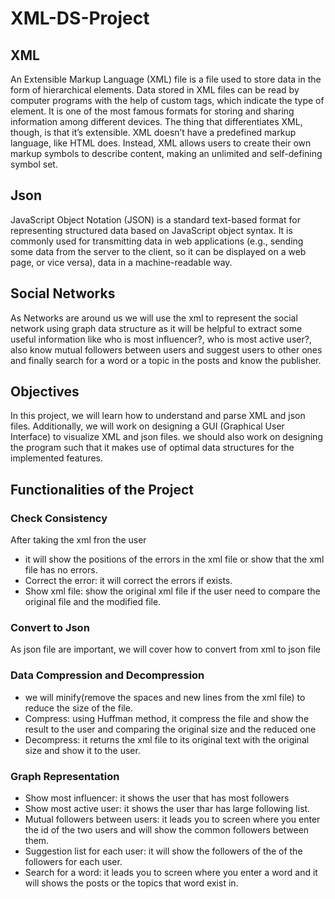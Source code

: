# XML-DS-Project
## XML 
An Extensible Markup Language (XML) file is a file used to store data in the form of hierarchical elements. Data stored in XML files can be read by computer programs with the help of custom tags, which indicate the type of element. It is one of the most famous formats for storing and sharing information among different devices. The thing that differentiates XML, though, is that it’s extensible. XML doesn’t have a predefined markup language, like HTML does. Instead, XML allows users to create their own markup symbols to describe content, making an unlimited and self-defining symbol set.
## Json 
JavaScript Object Notation (JSON) is a standard text-based format for representing structured data based on JavaScript object syntax. It is commonly used for transmitting data in web applications (e.g., sending some data from the server to the client, so it can be displayed on a web page, or vice versa), data in a machine-readable way. 
## Social Networks
As Networks are around us we will use the xml to represent the social network using graph data structure as it will be helpful to extract some useful information like who is most influencer?, who is most active user?, also know mutual followers between users and suggest users to other ones and finally search for a word or a topic in the posts and know the publisher.
## Objectives
In this project, we will learn how to understand and parse XML and json files. Additionally, we
will work on designing a GUI (Graphical User Interface) to visualize XML and json files. we
should also work on designing the program such that it makes use of optimal data structures for the implemented features.

## Functionalities of the Project
 ### Check Consistency  
 After taking the xml fron the user 
  - it will show the positions of the errors in the xml file or show that the xml file has no errors.
  - Correct the error: it will correct the errors if exists.
  - Show xml file: show the original xml file if the user need to compare the original file and the modified file.

 
 ### Convert to Json
 As json file are important, we will cover how to convert from xml to json file
 
 ### Data Compression and Decompression
  - we will minify(remove the spaces and new lines from the xml file) to reduce the size of the file.
  - Compress: using Huffman method, it compress the file and show the result to the user and comparing the original size and the reduced one
  - Decompress: it returns the xml file to its original text with the original size and show it to the user.
 
 
 ### Graph Representation
   - Show most influencer: it shows the user that has most followers
   - Show most active user: it shows the user thar has large following list.
   - Mutual followers between users: it leads you to screen where you enter the id of the two users and will show the common followers between them.
   - Suggestion list for each user: it will show the followers of the of the followers for each user.
   - Search for a word: it leads you to screen where you enter a word and it will shows the posts or the topics that word exist in.



